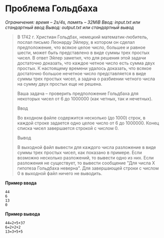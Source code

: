 # Проблема Гольдбаха

*Ограничения: время – 2s/4s, память – 32MiB Ввод: input.txt или стандартный ввод Вывод: output.txt или стандартный вывод*

> В 1742 г. Христиан Гольдбах, немецкий математик-любитель, послал письмо Леонарду Эйлеру, в котором он сделал предположение, что всякое целое число, большее и равное шести, может быть представлено в виде суммы трех простых чисел. В ответ Эйлер заметил, что для решения этой задачи достаточно доказать, что каждое четное число есть сумма двух простых. К настоящему времени удалось доказать, что всякое достаточно большое нечетное число представляется в виде суммы трех простых чисел, а задача о разбиении четного числа на сумму двух простых еще не решена.
>
> Ваша задача – проверить предположение Гольдбаха для некоторых чисел от 6 до 1000000 (как четных, так и нечетных).
>
> Ввод
>
> Во входном файле содержится несколько (до 1000) строк, в каждой строке задается одно целое число от 6 до 1000000. Конец списка чисел завершается строкой с числом 0.
>
> Вывод
>
> В выходной файл вывести для каждого числа разложение в виде суммы трех простых чисел, как показано в примере. Если возможно несколько разложений, то вывести одно из них. Если разложения не существует, то вывести сообщение "Для числа X гипотеза Гольдбаха неверна". Для завершающей строки с числом 0 в выходной файл ничего не выводить.

**Пример ввода**
```
44
6
13
0
```
**Пример вывода**
```
44=2+5+37
6=2+2+2
13=3+5+5
```
